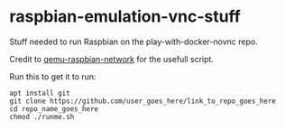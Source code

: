 # raspbian-emulation-vnc-stuff

Stuff needed to run Raspbian on the play-with-docker-novnc repo.

Credit to [qemu-raspbian-network](https://github.com/nachoparker/qemu-raspbian-network) for the usefull script.

Run this to get it to run:

```
apt install git
git clone https://github.com/user_goes_here/link_to_repo_goes_here
cd repo_name_goes_here
chmod ./runme.sh
```
